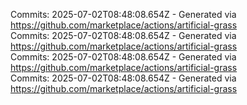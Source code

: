 Commits: 2025-07-02T08:48:08.654Z - Generated via https://github.com/marketplace/actions/artificial-grass
<br>
Commits: 2025-07-02T08:48:08.654Z - Generated via https://github.com/marketplace/actions/artificial-grass
<br>
Commits: 2025-07-02T08:48:08.654Z - Generated via https://github.com/marketplace/actions/artificial-grass
<br>
Commits: 2025-07-02T08:48:08.654Z - Generated via https://github.com/marketplace/actions/artificial-grass
<br>
